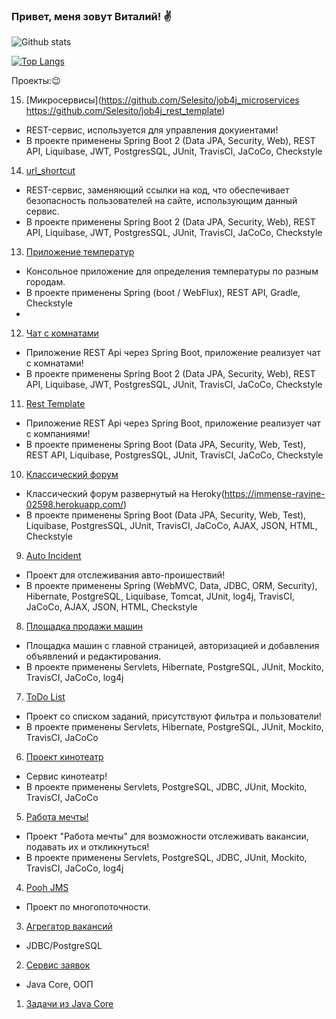 ### Привет, меня зовут Виталий! :v:
![Github stats](https://github-readme-stats.vercel.app/api?username=Selesito&hide=stars,prs,issues,contribs)

[![Top Langs](https://github-readme-stats.vercel.app/api/top-langs/?username=Selesito&layout=compact)](https://github.com/Selesito/github-readme-stats)

Проекты::wink:

15. [Микросервисы](https://github.com/Selesito/job4j_microservices https://github.com/Selesito/job4j_rest_template)
- REST-сервис, используется для управления докуиентами!
- В проекте применены Spring Boot 2 (Data JPA, Security, Web), REST API, Liquibase, JWT, PostgresSQL, JUnit, TravisCI, JaCoCo, Checkstyle

14. [url_shortcut](https://github.com/Selesito/job4j_url_shortcut)
- REST-сервис, заменяющий ссылки на код, что обеспечивает безопасность пользователей на сайте, использующим данный сервис.
- В проекте применены Spring Boot 2 (Data JPA, Security, Web), REST API, Liquibase, JWT, PostgresSQL, JUnit, TravisCI, JaCoCo, Checkstyle

13. [Приложение температур](https://github.com/Selesito/weather_reactive)
- Консольное приложение для определения температуры по разным городам.
- В проекте применены Spring (boot / WebFlux), REST API, Gradle, Checkstyle
- 
12. [Чат с комнатами](https://github.com/Selesito/job4j_rest_chat)
- Приложение REST Api через Spring Boot, приложение реализует чат с комнатами!
- В проекте применены Spring Boot 2 (Data JPA, Security, Web), REST API, Liquibase, JWT, PostgresSQL, JUnit, TravisCI, JaCoCo, Checkstyle

11. [Rest Template](https://github.com/Selesito/job4j_rest)
- Приложение REST Api через Spring Boot, приложение реализует чат с компаниями!
- В проекте применены Spring Boot (Data JPA, Security, Web, Test), REST API, Liquibase, PostgresSQL, JUnit, TravisCI, JaCoCo, Checkstyle

10. [Классический форум](https://github.com/Selesito/job4j_forum)
- Классический форум развернутый на Heroky(https://immense-ravine-02598.herokuapp.com/)
- В проекте применены Spring Boot (Data JPA, Security, Web, Test), Liquibase, PostgresSQL, JUnit, TravisCI, JaCoCo, AJAX, JSON, HTML, Checkstyle

9. [Auto Incident](https://github.com/Selesito/job4j_car_accident)
- Проект для отслеживания авто-проишествий!
- В проекте применены Spring (WebMVC, Data, JDBC, ORM, Security), Hibernate, PostgreSQL, Liquibase, Tomcat, JUnit, log4j, TravisCI, JaCoCo, AJAX, JSON, HTML, Checkstyle

8. [Площадка продажи машин](https://github.com/Selesito/job4j_cars)
- Площадка машин с главной страницей, авторизацией и добавления объявлений и редактирования.
- В проекте применены Servlets, Hibernate, PostgreSQL, JUnit, Mockito, TravisCI, JaCoCo, log4j

7. [ToDo List](https://github.com/Selesito/job4j_todo)
- Проект со списком заданий, присутствуют фильтра и пользователи!
- В проекте применены Servlets, Hibernate, PostgreSQL, JUnit, Mockito, TravisCI, JaCoCo

6. [Проект кинотеатр](https://github.com/Selesito/job4j_cinema)
- Сервис кинотеатр!
- В проекте применены Servlets, PostgreSQL, JDBC, JUnit, Mockito, TravisCI, JaCoCo

5. [Работа мечты!](https://github.com/Selesito/job4j_dreamjob)
- Проект "Работа мечты" для возможности отслеживать вакансии, подавать их и откликнуться!
- В проекте применены Servlets, PostgreSQL, JDBC, JUnit, Mockito, TravisCI, JaCoCo, log4j

4. [Pooh JMS](https://github.com/Selesito/job4j_pooh)
- Проект по многопоточности.

3. [Агрегатор вакансий](https://github.com/Selesito/job4j_grabber/tree/master/src/main/java/ru/job4j/grabber)
- JDBC/PostgreSQL

2. [Сервис заявок](https://github.com/Selesito/job4j_tracker)
- Java Core, ООП

1. [Задачи из Java Core](https://github.com/Selesito/job4j_elementary/tree/master/src)
<!--
**Selesito/Selesito** is a ✨ _special_ ✨ repository because its `README.md` (this file) appears on your GitHub profile.

Here are some ideas to get you started:

- 🔭 I’m currently working on ...
- 🌱 I’m currently learning ...
- 👯 I’m looking to collaborate on ...
- 🤔 I’m looking for help with ...
- 💬 Ask me about ...
- 📫 How to reach me: ...
- 😄 Pronouns: ...
- ⚡ Fun fact: ...
-->
